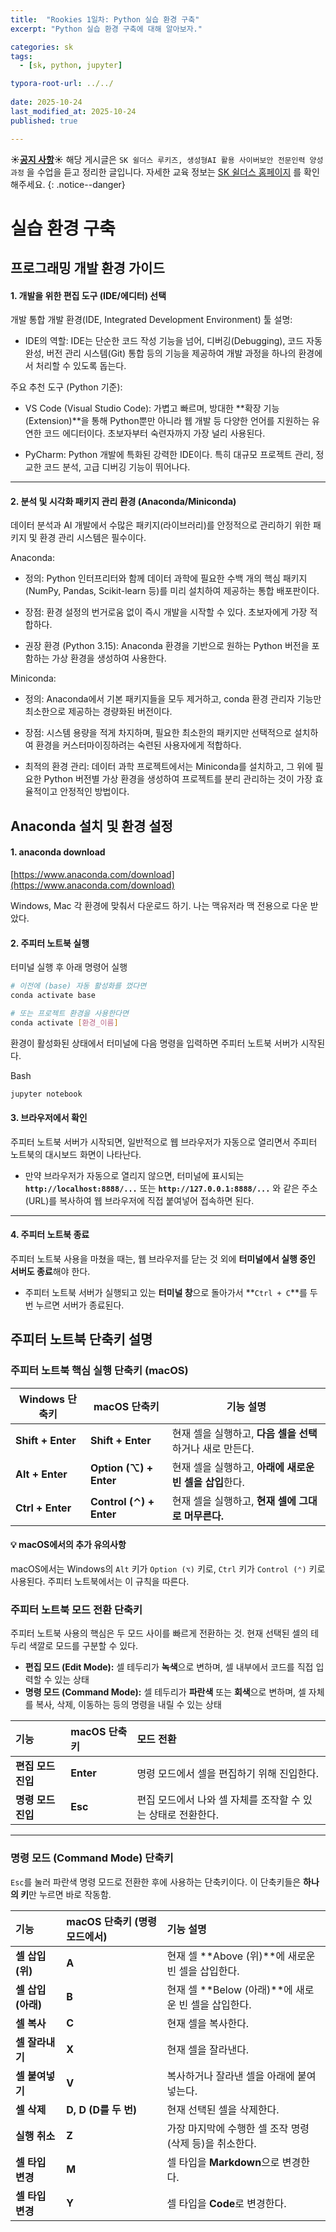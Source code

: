 ```yaml
---
title:  "Rookies 1일차: Python 실습 환경 구축"
excerpt: "Python 실습 환경 구축에 대해 알아보자."

categories: sk
tags:
  - [sk, python, jupyter]

typora-root-url: ../../
 
date: 2025-10-24
last_modified_at: 2025-10-24
published: true

---
```


**☀️<u>공지 사항</u>☀️** 해당 게시글은 `SK 쉴더스 루키즈, 생성형AI 활용 사이버보안 전문인력 양성과정` 을 수업을 듣고 정리한 글입니다. 자세한 교육 정보는  [SK 쉴더스 홈페이지](https://sslc.kr/) 를 확인해주세요.
{: .notice--danger}

# 실습 환경 구축


## 프로그래밍 개발 환경 가이드

#### 1. 개발을 위한 편집 도구 (IDE/에디터) 선택

개발  통합 개발 환경(IDE, Integrated Development Environment) 툴 설명:

- IDE의 역할: IDE는 단순한 코드 작성 기능을 넘어, 디버깅(Debugging), 코드 자동 완성, 버전 관리 시스템(Git) 통합 등의 기능을 제공하여 개발 과정을 하나의 환경에서 처리할 수 있도록 돕는다.

주요 추천 도구 (Python 기준):

- VS Code (Visual Studio Code): 가볍고 빠르며, 방대한 **확장 기능(Extension)**을 통해 Python뿐만 아니라 웹 개발 등 다양한 언어를 지원하는 유연한 코드 에디터이다. 초보자부터 숙련자까지 가장 널리 사용된다.

- PyCharm: Python 개발에 특화된 강력한 IDE이다. 특히 대규모 프로젝트 관리, 정교한 코드 분석, 고급 디버깅 기능이 뛰어나다.

---

#### 2. 분석 및 시각화 패키지 관리 환경 (Anaconda/Miniconda)

데이터 분석과 AI 개발에서 수많은 패키지(라이브러리)를 안정적으로 관리하기 위한 패키지 및 환경 관리 시스템은 필수이다.

Anaconda:

- 정의: Python 인터프리터와 함께 데이터 과학에 필요한 수백 개의 핵심 패키지(NumPy, Pandas, Scikit-learn 등)를 미리 설치하여 제공하는 통합 배포판이다.

- 장점: 환경 설정의 번거로움 없이 즉시 개발을 시작할 수 있다. 초보자에게 가장 적합하다.

- 권장 환경 (Python 3.15): Anaconda 환경을 기반으로 원하는 Python 버전을 포함하는 가상 환경을 생성하여 사용한다.

Miniconda:

- 정의: Anaconda에서 기본 패키지들을 모두 제거하고, conda 환경 관리자 기능만 최소한으로 제공하는 경량화된 버전이다.

- 장점: 시스템 용량을 적게 차지하며, 필요한 최소한의 패키지만 선택적으로 설치하여 환경을 커스터마이징하려는 숙련된 사용자에게 적합하다.

- 최적의 환경 관리: 데이터 과학 프로젝트에서는 Miniconda를 설치하고, 그 위에 필요한 Python 버전별 가상 환경을 생성하여 프로젝트를 분리 관리하는 것이 가장 효율적이고 안정적인 방법이다.



## Anaconda 설치 및 환경 설정
#### 1. anaconda download
[https://www.anaconda.com/download](https://www.anaconda.com/download)

Windows, Mac 각 환경에 맞춰서 다운로드 하기. 나는 맥유저라 맥 전용으로 다운 받았다.


####  2. 주피터 노트북 실행

터미널 실행 후 아래 명령어 실행

```bash
# 이전에 (base) 자동 활성화를 껐다면
conda activate base 

# 또는 프로젝트 환경을 사용한다면
conda activate [환경_이름]
```


환경이 활성화된 상태에서 터미널에 다음 명령을 입력하면 주피터 노트북 서버가 시작된다.

Bash
```bash
jupyter notebook
```

#### 3. **브라우저에서 확인**

주피터 노트북 서버가 시작되면, 일반적으로 웹 브라우저가 자동으로 열리면서 주피터 노트북의 대시보드 화면이 나타난다.

- 만약 브라우저가 자동으로 열리지 않으면, 터미널에 표시되는 **`http://localhost:8888/...`** 또는 **`http://127.0.0.1:8888/...`** 와 같은 주소(URL)를 복사하여 웹 브라우저에 직접 붙여넣어 접속하면 된다.
    

---

#### 4. **주피터 노트북 종료**

주피터 노트북 사용을 마쳤을 때는, 웹 브라우저를 닫는 것 외에 **터미널에서 실행 중인 서버도 종료**해야 한다.

- 주피터 노트북 서버가 실행되고 있는 **터미널 창**으로 돌아가서 **`Ctrl + C`**를 두 번 누르면 서버가 종료된다.



## 주피터 노트북 단축키 설명
### 주피터 노트북 핵심 실행 단축키 (macOS)

| **Windows 단축키**   | **macOS 단축키**           | **기능 설명**                           |
| ----------------- | ----------------------- | ----------------------------------- |
| **Shift + Enter** | **Shift + Enter**       | 현재 셀을 실행하고, **다음 셀을 선택**하거나 새로 만든다. |
| **Alt + Enter**   | **Option (⌥) + Enter**  | 현재 셀을 실행하고, **아래에 새로운 빈 셀을 삽입**한다.  |
| **Ctrl + Enter**  | **Control (⌃) + Enter** | 현재 셀을 실행하고, **현재 셀에 그대로 머무른다.**     |



#### 💡 macOS에서의 추가 유의사항

macOS에서는 Windows의 `Alt` 키가 `Option (⌥)` 키로, `Ctrl` 키가 `Control (⌃)` 키로 사용된다. 주피터 노트북에서는 이 규칙을 따른다.



### 주피터 노트북 모드 전환 단축키

주피터 노트북 사용의 핵심은 두 모드 사이를 빠르게 전환하는 것. 현재 선택된 셀의 테두리 색깔로 모드를 구분할 수 있다.

* **편집 모드 (Edit Mode):** 셀 테두리가 **녹색**으로 변하며, 셀 내부에서 코드를 직접 입력할 수 있는 상태
* **명령 모드 (Command Mode):** 셀 테두리가 **파란색** 또는 **회색**으로 변하며, 셀 자체를 복사, 삭제, 이동하는 등의 명령을 내릴 수 있는 상태

| 기능 | macOS 단축키 | 모드 전환 |
| :--- | :--- | :--- |
| **편집 모드 진입** | **Enter** | 명령 모드에서 셀을 편집하기 위해 진입한다. |
| **명령 모드 진입** | **Esc** | 편집 모드에서 나와 셀 자체를 조작할 수 있는 상태로 전환한다. |

***

### 명령 모드 (Command Mode) 단축키

`Esc`를 눌러 파란색 명령 모드로 전환한 후에 사용하는 단축키이다. 이 단축키들은 **하나의 키**만 누르면 바로 작동함.

| 기능 | macOS 단축키 (명령 모드에서) | 기능 설명 |
| :--- | :--- | :--- |
| **셀 삽입 (위)** | **A** | 현재 셀 **Above (위)**에 새로운 빈 셀을 삽입한다. |
| **셀 삽입 (아래)** | **B** | 현재 셀 **Below (아래)**에 새로운 빈 셀을 삽입한다. |
| **셀 복사** | **C** | 현재 셀을 복사한다. |
| **셀 잘라내기** | **X** | 현재 셀을 잘라낸다. |
| **셀 붙여넣기** | **V** | 복사하거나 잘라낸 셀을 아래에 붙여넣는다. |
| **셀 삭제** | **D, D (D를 두 번)** | 현재 선택된 셀을 삭제한다. |
| **실행 취소** | **Z** | 가장 마지막에 수행한 셀 조작 명령(삭제 등)을 취소한다. |
| **셀 타입 변경** | **M** | 셀 타입을 **Markdown**으로 변경한다. |
| **셀 타입 변경** | **Y** | 셀 타입을 **Code**로 변경한다. |
